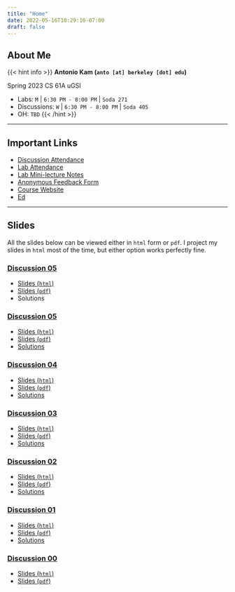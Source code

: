 ```yaml
---
title: "Home"
date: 2022-05-16T10:29:10-07:00
draft: false
---
```


## About Me

{{< hint info >}}
**Antonio Kam (`anto [at] berkeley [dot] edu`)**

Spring 2023 CS 61A uGSI

- Labs: `M` | `6:30 PM - 8:00 PM` | `Soda 271`
- Discussions: `W` | `6:30 PM - 8:00 PM` | `Soda 405`
- OH: `TBD`
{{< /hint >}}

---

## Important Links

- [Discussion Attendance](https://links.rouxl.es/disc)
- [Lab Attendance](https://links.rouxl.es/lab)
- [Lab Mini-lecture Notes](https://drive.google.com/drive/folders/1StTFFJqtDUpYNe78o7_rrBJV9x8bxJ1g?usp=sharing)
- [Anonymous Feedback Form](https://links.rouxl.es/feedback)
- [Course Website](https://cs61a.org)
- [Ed](https://edstem.org/us/courses/34756/discussion/)

---

## Slides

All the slides below can be viewed either in `html` form or `pdf`. I project my slides in `html` most of the time, but either option works perfectly fine.

### [Discussion 05](https://cs61a.org/disc/disc06/)

- [Slides (`html`)](https://slides.rouxl.es/sp23/disc06)
- [Slides (`pdf`)](https://slides.rouxl.es/docs/sp23/disc06.pdf)
- Solutions

### [Discussion 05](https://cs61a.org/disc/disc05/)

- [Slides (`html`)](https://slides.rouxl.es/sp23/disc05)
- [Slides (`pdf`)](https://slides.rouxl.es/docs/sp23/disc05.pdf)
- [Solutions](https://cs61a.org/disc/sol-disc05/)

### [Discussion 04](https://cs61a.org/disc/disc04/)

- [Slides (`html`)](https://slides.rouxl.es/sp23/disc04)
- [Slides (`pdf`)](https://slides.rouxl.es/docs/sp23/disc04.pdf)
- [Solutions](https://cs61a.org/disc/sol-disc04/)

### [Discussion 03](https://cs61a.org/disc/disc03/)

- [Slides (`html`)](https://slides.rouxl.es/sp23/disc03)
- [Slides (`pdf`)](https://slides.rouxl.es/docs/sp23/disc03.pdf)
- [Solutions](https://cs61a.org/disc/sol-disc03/)

### [Discussion 02](https://cs61a.org/disc/disc02/)

- [Slides (`html`)](https://slides.rouxl.es/sp23/disc02)
- [Slides (`pdf`)](https://slides.rouxl.es/docs/sp23/disc02.pdf)
- [Solutions](https://cs61a.org/disc/sol-disc02/)

### [Discussion 01](https://cs61a.org/disc/disc01/)

- [Slides (`html`)](https://slides.rouxl.es/sp23/disc01)
- [Slides (`pdf`)](https://slides.rouxl.es/docs/sp23/disc01.pdf)
- [Solutions](https://cs61a.org/disc/sol-disc01/)

### [Discussion 00](https://cs61a.org/disc/disc00/)

- [Slides (`html`)](https://slides.rouxl.es/sp23/disc00)
- [Slides (`pdf`)](https://slides.rouxl.es/docs/sp23/disc00.pdf)